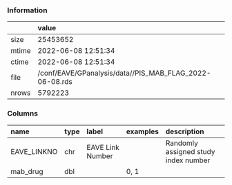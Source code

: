 
### Information



|       | value                                                   |
|:------|:--------------------------------------------------------|
| size  | 25453652                                                |
| mtime | 2022-06-08 12:51:34                                     |
| ctime | 2022-06-08 12:51:34                                     |
| file  | /conf/EAVE/GPanalysis/data//PIS_MAB_FLAG_2022-06-08.rds |
| nrows | 5792223                                                 |

### Columns

| name        | type   | label            | examples   | description                          |
|:------------|:-------|:-----------------|:-----------|:-------------------------------------|
| EAVE_LINKNO | chr    | EAVE Link Number |            | Randomly assigned study index number |
| mab_drug    | dbl    |                  | 0, 1       |                                      |
        